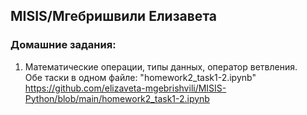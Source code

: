 ## MISIS/Мгебришвили Елизавета
### Домашние задания:
1. Математические операции, типы данных, оператор ветвления. \
Обе таски в одном файле: "homework2_task1-2.ipynb" \
https://github.com/elizaveta-mgebrishvili/MISIS-Python/blob/main/homework2_task1-2.ipynb


